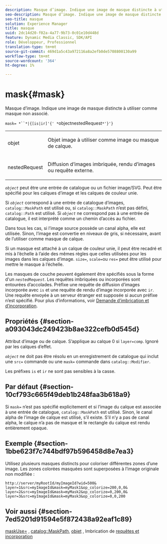 ```yaml
---
description: Masque d’image. Indique une image de masque distincte à utiliser comme masque non associé.
seo-description: Masque d’image. Indique une image de masque distincte à utiliser comme masque non associé.
seo-title: masque
solution: Experience Manager
title: masque
uuid: 2dc14d20-f02a-4a77-9b73-0c01e10d448d
feature: Dynamic Media Classic, SDK/API
role: Développeur, Professionnel
translation-type: tm+mt
source-git-commit: 469d1a5c43a972116a8a2efb0de5708800130a99
workflow-type: tm+mt
source-wordcount: '364'
ht-degree: 1%

---
```



# mask{#mask}

Masque d’image. Indique une image de masque distincte à utiliser comme masque non associé.

`mask= *``*|{[is|ir]'{' *`objectnestedRequest`*'}'}`

<table id="simpletable_F5A8CD8D7E9B48DAB3C8184E8FE60D9B"> 
 <tr class="strow"> 
  <td class="stentry"> <p><span class="varname"> objet</span> </p></td> 
  <td class="stentry"> <p>Objet image à utiliser comme image ou masque de calque. </p></td> 
 </tr> 
 <tr class="strow"> 
  <td class="stentry"> <p><span class="varname"> nestedRequest</span> </p></td> 
  <td class="stentry"> <p>Diffusion d’images imbriquée, rendu d’images ou requête externe. </p></td> 
 </tr> 
</table>

*`object`* peut être une entrée de catalogue ou un fichier image/SVG. Peut être spécifié pour les calques d’image et les calques de couleur unie.

Si *`object`* correspond à une entrée de catalogue d’images, `catalog::MaskPath` est utilisé ou, si `catalog::MaskPath` n’est pas défini, `catalog::Path` est utilisé. Si *`object`* ne correspond pas à une entrée de catalogue, il est interprété comme un chemin d’accès au fichier.

Dans tous les cas, si l’image source possède un canal alpha, elle est utilisée. Sinon, l’image est convertie en niveaux de gris, si nécessaire, avant de l’utiliser comme masque de calque.

Si un masque est attaché à un calque de couleur unie, il peut être recadré et mis à l’échelle à l’aide des mêmes règles que celles utilisées pour les images dans les calques d’image. `size=`,  `scale=`ou  `res=` peut être utilisé pour mettre le masque à l’échelle.

Les masques de couche peuvent également être spécifiés sous la forme d&#39;un *`nestedRequest`*. Les requêtes imbriquées ou incorporées sont entourées d’accolades. Préfixe une requête de diffusion d’images incorporée avec `is` et une requête de rendu d’image incorporée avec `ir`. Une requête envoyée à un serveur étranger est supposée si aucun préfixe n’est spécifié. Pour plus d’informations, voir [Demande d’imbrication et d’incorporation](../../../../../is-api/http-ref/image-serving-api-ref/c-http-protocol-reference/c-syntax-and-features/r-request-nesting-and-embedding.md#reference-38ec66d4062046589e16c39bf1c6049b).

## Propriétés {#section-a093043dc249423b8ae322cefb0d545d}

Attribut d’image ou de calque. S’applique au calque 0 si `layer=comp`. Ignoré par les calques d’effet.

*`object`* ne doit pas être résolu en un enregistrement de catalogue qui inclut une  `src=` commande ou une  `mask=` commande dans  `catalog::Modifier`.

Les préfixes `is` et `ir` ne sont pas sensibles à la casse.

## Par défaut {#section-10cf793c665f49deb1b248faa3b618a9}

Si `mask=` n’est pas spécifié explicitement et si l’image du calque est associée à une entrée de catalogue, `catalog::MaskPath` est utilisé. Sinon, le canal alpha de l’image de calque est utilisé, s’il existe. S’il n’y a pas de canal alpha, le calque n’a pas de masque et le rectangle du calque est rendu entièrement opaque.

## Exemple {#section-1bbe623f7c744bdf97b596458d8e7ea3}

Utilisez plusieurs masques distincts pour coloriser différentes zones d’une image. Les zones colorées masquées sont superposées à l’image originale non modifiée :

`http://server/myRootId/myImageId?wid=500& layer=1&src=myImageId&mask=myMask1&op_colorize=200,0,0& layer=2&src=myImageId&mask=myMask2&op_colorize=0,200,0& layer=3&src=myImageId&mask=myMask3&op_colorize=0,0,200`

## Voir aussi {#section-7ed5201d91594e5f872438a92eaf1c89}

[maskUse=](../../../../../is-api/http-ref/image-serving-api-ref/c-http-protocol-reference/c-command-reference/r-maskuse.md#reference-9bb1fb5eee4a4bd38f33dadc1a752464) ,  [catalog::MaskPath](/help/aem-is-ir-api/is-api/image-catalog/image-serving-api-ref/c-image-catalog-reference/c-image-svg-data-reference/c-image-data-reference/r-maskpath-cat.md),  [objet](../../../../../is-api/http-ref/image-serving-api-ref/c-http-protocol-reference/c-data-types/r-object.md#reference-2591bd24548d462782c68d138ef795a0) , Imbrication de  [requêtes et incorporation](../../../../../is-api/http-ref/image-serving-api-ref/c-http-protocol-reference/c-syntax-and-features/r-request-nesting-and-embedding.md#reference-38ec66d4062046589e16c39bf1c6049b)
